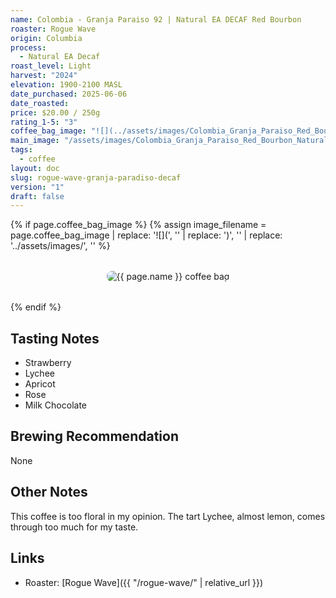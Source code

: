 ```yaml
---
name: Colombia - Granja Paraiso 92 | Natural EA DECAF Red Bourbon
roaster: Rogue Wave
origin: Columbia
process:
  - Natural EA Decaf
roast_level: Light
harvest: "2024"
elevation: 1900-2100 MASL
date_purchased: 2025-06-06
date_roasted: 
price: $20.00 / 250g
rating_1-5: "3"
coffee_bag_image: "![](../assets/images/Colombia_Granja_Paraiso_Red_Bourbon_Natural_Decaf_250g_BAG.jpg)"
main_image: "/assets/images/Colombia_Granja_Paraiso_Red_Bourbon_Natural_Decaf_250g_BAG.jpg"
tags:
  - coffee
layout: doc
slug: rogue-wave-granja-paradiso-decaf
version: "1"
draft: false
---
```


{% if page.coffee_bag_image %}
  {% assign image_filename = page.coffee_bag_image | replace: '![](', '' | replace: ')', '' | replace: '../assets/images/', '' %}
  <div class="coffee-bag-image" style="text-align: center; margin: 2rem 0;">
    <img src="{{ '/assets/images/' | append: image_filename | relative_url }}" alt="{{ page.name }} coffee bag" style="max-width: 300px; height: auto; border-radius: 8px;">
  </div>
{% endif %}

## Tasting Notes
- Strawberry
- Lychee
- Apricot
- Rose
- Milk Chocolate

## Brewing Recommendation
None

## Other Notes
This coffee is too floral in my opinion.  The tart Lychee, almost lemon, comes through too much for my taste.

## Links
- Roaster: [Rogue Wave]({{ "/rogue-wave/" | relative_url }})
